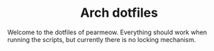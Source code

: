 <h1 align="center">Arch dotfiles</h1>
Welcome to the dotfiles of pearmeow. Everything should work when running the scripts, but currently there is no locking mechanism.
